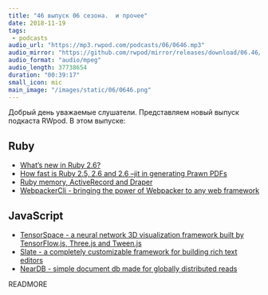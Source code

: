 ```yaml
---
title: "46 выпуск 06 сезона.  и прочее"
date: 2018-11-19
tags:
 - podcasts
audio_url: "https://mp3.rwpod.com/podcasts/06/0646.mp3"
audio_mirror: "https://github.com/rwpod/mirror/releases/download/06.46/0646.mp3"
audio_format: "audio/mpeg"
audio_length: 37738654
duration: "00:39:17"
small_icon: mic
main_image: "/images/static/06/0646.png"
---
```


Добрый день уважаемые слушатели. Представляем новый выпуск подкаста RWpod. В этом выпуске:

## Ruby

 - [What’s new in Ruby 2.6?](https://medium.com/tailor-tech/whats-new-in-ruby-2-6-a4774f3631c1)
 - [How fast is Ruby 2.5, 2.6 and 2.6 –jit in generating Prawn PDFs](http://nts.strzibny.name/how-fast-is-ruby-2-5-2-6-and-2-6-jit-in-generating-prawn-pdfs/)
 - [Ruby memory, ActiveRecord and Draper](https://medium.com/appaloosa-store-engineering/ruby-memory-activerecord-and-draper-64f06abeeb34)
 - [WebpackerCli - bringing the power of Webpacker to any web framework](https://github.com/danielpclark/webpacker-cli)

## JavaScript

 - [TensorSpace - a neural network 3D visualization framework built by TensorFlow.js, Three.js and Tween.js](https://github.com/tensorspace-team/tensorspace)
 - [Slate - a completely customizable framework for building rich text editors](https://docs.slatejs.org/)
 - [NearDB - simple document db made for globally distributed reads](https://github.com/leoafarias/neardb)

READMORE
